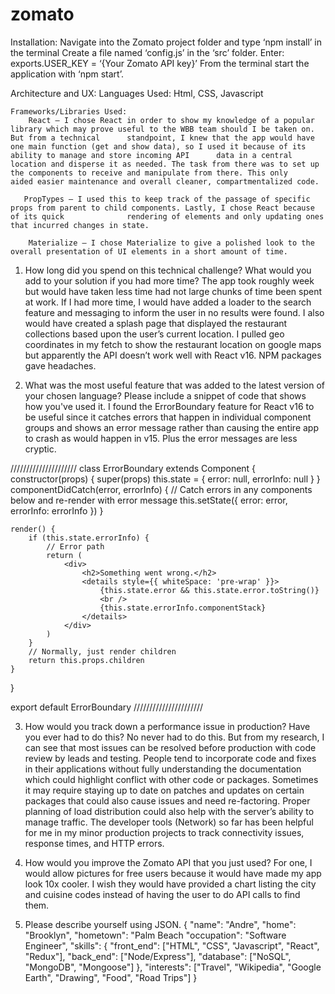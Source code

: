 # zomato

Installation:
    Navigate into the Zomato project folder and type ‘npm install’ in the terminal
    Create a file named ‘config.js’ in the ‘src’ folder. Enter: exports.USER_KEY = ‘{Your Zomato API key}’
    From the terminal start the application with ‘npm start’.

Architecture and UX:
    Languages Used:
        Html, CSS, Javascript
    
    Frameworks/Libraries Used:
        React – I chose React in order to show my knowledge of a popular library which may prove useful to the WBB team should I be taken on. But from a technical      standpoint, I knew that the app would have one main function (get and show data), so I used it because of its ability to manage and store incoming API      data in a central location and disperse it as needed. The task from there was to set up the components to receive and manipulate from there. This only      aided easier maintenance and overall cleaner, compartmentalized code. 
       
       PropTypes – I used this to keep track of the passage of specific props from parent to child components. Lastly, I chose React because of its quick              rendering of elements and only updating ones that incurred changes in state. 
       
        Materialize – I chose Materialize to give a polished look to the overall presentation of UI elements in a short amount of time. 

1.	How long did you spend on this technical challenge? What would you add to your solution if you had more time? 
    The app took roughly week but would have taken less time had not large chunks of time been spent at work.
    If I had more time, I would have added a loader to the search feature and messaging to inform the user in no results were found.
    I also would have created a splash page that displayed the restaurant collections based upon the user’s current location.
    I pulled geo coordinates in my fetch to show the restaurant location on google maps but apparently the API doesn’t work well with React v16. NPM packages gave headaches.

2.	What was the most useful feature that was added to the latest version of your chosen language? Please include a snippet of code that shows how you've used it.
    I found the ErrorBoundary feature for React v16 to be useful since it catches errors that happen in individual component groups and shows an error message rather than causing the entire app to crash as would happen in v15. Plus the error messages are less cryptic.

/////////////////////
	class ErrorBoundary extends Component {    constructor(props) {        super(props)        this.state = { error: null, errorInfo: null }    }    componentDidCatch(error, errorInfo) {
        // Catch errors in any components below and re-render with error message
        this.setState({
            error: error,
            errorInfo: errorInfo
        })
    }

    render() {
        if (this.state.errorInfo) {
            // Error path
            return (
                <div>
                    <h2>Something went wrong.</h2>
                    <details style={{ whiteSpace: 'pre-wrap' }}>
                        {this.state.error && this.state.error.toString()}
                        <br />
                        {this.state.errorInfo.componentStack}
                    </details>
                </div>
            )
        }
        // Normally, just render children
        return this.props.children
    }
}

export default ErrorBoundary
//////////////////////

3.	How would you track down a performance issue in production? Have you ever had to do this?
No never had to do this. But from my research, I can see that most issues can be resolved before production with code review by leads and testing. People tend to incorporate code and fixes in their applications without fully understanding the documentation which could highlight conflict with other code or packages. Sometimes it may require staying up to date on patches and updates on certain packages that could also cause issues and need re-factoring. Proper planning of load distribution could also help with the server’s ability to manage traffic. The developer tools (Network) so far has been helpful for me in my minor production projects to track connectivity issues, response times, and HTTP errors.

4.	How would you improve the Zomato API that you just used?
For one, I would allow pictures for free users because it would have made my app look 10x cooler. I wish they would have provided a chart listing the city and cuisine codes instead of having the user to do API calls to find them.

5.	Please describe yourself using JSON.
{
  "name": "Andre",
  "home": "Brooklyn",
  "hometown": "Palm Beach
  "occupation": "Software Engineer",
  "skills": {
    "front_end": ["HTML", "CSS", "Javascript", "React", "Redux"],
    "back_end": ["Node/Express"],
    "database": ["NoSQL", "MongoDB", "Mongoose"]
  },
  "interests": ["Travel", "Wikipedia", "Google Earth", "Drawing", "Food", "Road Trips"]
}
